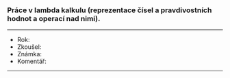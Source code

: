 ### Práce v lambda kalkulu (reprezentace čísel a pravdivostních hodnot a operací nad nimi).

----------------------------------------

- Rok:
- Zkoušel:
- Známka:
- Komentář:

----------------------------------------
